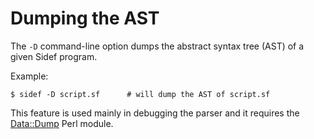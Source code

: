# Dumping the AST

The `-D` command-line option dumps the abstract syntax tree (AST) of a given Sidef program.

Example:

```shell
$ sidef -D script.sf      # will dump the AST of script.sf
```

This feature is used mainly in debugging the parser and it requires the [Data::Dump](https://metacpan.org/pod/Data::Dump) Perl module.
